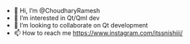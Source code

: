 - 👋 Hi, I’m @ChoudharyRamesh
- 👀 I’m interested in Qt/Qml dev
- 💞️ I’m looking to collaborate on Qt development
- 📫 How to reach me 
  https://www.instagram.com/itssnishiii/

<!---
ChoudharyRamesh/ChoudharyRamesh is a ✨ special ✨ repository because its `README.md` (this file) appears on your GitHub profile.
You can click the Preview link to take a look at your changes.
--->
